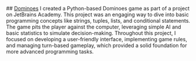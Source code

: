 ## [Dominoes](https://hyperskill.org/projects/146?)
I created a Python-based Dominoes game as part of a project on JetBrains Academy. This project was an engaging way to dive into basic programming concepts like strings, tuples, lists, and conditional statements. The game pits the player against the computer, leveraging simple AI and basic statistics to simulate decision-making. Throughout this project, I focused on developing a user-friendly interface, implementing game rules, and managing turn-based gameplay, which provided a solid foundation for more advanced programming tasks.
